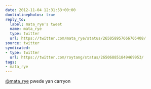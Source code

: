 ```yaml
---
date: 2012-11-04 12:31:53+00:00
dontinlinephotos: true
reply_to:
  label: mata_rye's tweet
  name: mata_rye
  type: twitter
  url: https://twitter.com/mata_rye/status/265058957666705408/
source: twitter
syndicated:
- type: twitter
  url: https://twitter.com/roytang/status/265068851849469953/
tags:
- mata_rye
---
```


[@mata_rye](https://twitter.com/mata_rye/) pwede yan carryon
